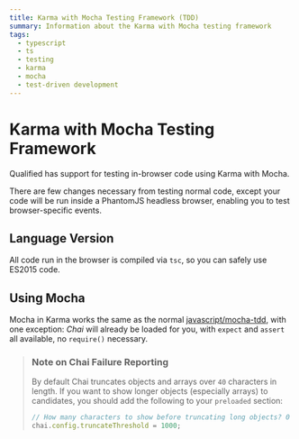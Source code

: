 ```yaml
---
title: Karma with Mocha Testing Framework (TDD)
summary: Information about the Karma with Mocha testing framework
tags:
  - typescript
  - ts
  - testing
  - karma
  - mocha
  - test-driven development
---
```


# Karma with Mocha Testing Framework

Qualified has support for testing in-browser code using Karma with Mocha.

There are few changes necessary from testing normal code, except your code will be run inside a PhantomJS headless browser, enabling you to test browser-specific events.

## Language Version

All code run in the browser is compiled via `tsc`, so you can safely use ES2015 code.

## Using Mocha
 
Mocha in Karma works the same as the normal [javascript/mocha-tdd](/reference/languages/javascript/mocha-tdd), with one exception: _Chai_ will already be loaded for you, with `expect` and `assert` all available, no `require()` necessary.

> ### Note on Chai Failure Reporting
> 
> By default Chai truncates objects and arrays over `40` characters in length. If you want to show longer objects (especially arrays) to candidates, you should add the following to your `preloaded` section:
>
> ```js
> // How many characters to show before truncating long objects? 0 means no truncating.
> chai.config.truncateThreshold = 1000;
> ```
